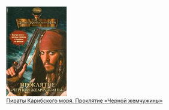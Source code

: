 ![](Пираты%20Карибского%20моря.%20Проклятие%20«Черной%20жемчужины».jpg)  
[Пираты Карибского моря. Проклятие «Черной жемчужины»](Пираты%20Карибского%20моря.%20Проклятие%20«Черной%20жемчужины».md)
